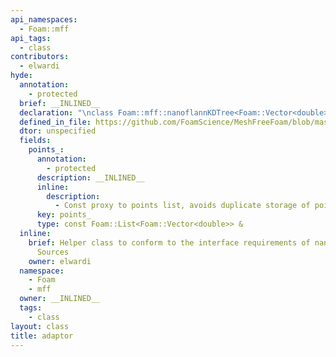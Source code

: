 ```yaml
---
api_namespaces:
  - Foam::mff
api_tags:
  - class
contributors:
  - elwardi
hyde:
  annotation:
    - protected
  brief: __INLINED__
  declaration: "\nclass Foam::mff::nanoflannKDTree<Foam::Vector<double>>::adaptor;"
  defined_in_file: https://github.com/FoamScience/MeshFreeFoam/blob/master/src/meshfree/kdTrees/nanoflannKDTree/nanoflannKDTree.H
  dtor: unspecified
  fields:
    points_:
      annotation:
        - protected
      description: __INLINED__
      inline:
        description:
          - Const proxy to points list, avoids duplicate storage of point positions
      key: points_
      type: const Foam::List<Foam::Vector<double>> &
  inline:
    brief: Helper class to conform to the interface requirements of nanoflann Data
      Sources
    owner: elwardi
  namespace:
    - Foam
    - mff
  owner: __INLINED__
  tags:
    - class
layout: class
title: adaptor
---
```

